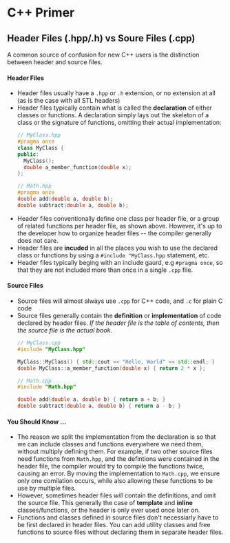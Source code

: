 # C++ Primer


## Header Files (.hpp/.h) vs Soure Files (.cpp)

A common source of confusion for new C++ users is the distinction between header and source files. 

#### Header Files

- Header files usually have a `.hpp` or `.h` extension, or no extension at all (as is the case with all STL headers)
- Header files typically contain what is called the **declaration** of either classes or functions. A declaration simply lays out the skeleton of a class or the signature of functions, omitting their actual implementation:
  ```cpp
  // MyClass.hpp
  #pragma once
  class MyClass {
  public:
    MyClass();
    double a_member_function(double x);
  };
  ```
  ```cpp
  // Math.hpp
  #pragma once
  double add(double a, double b);
  double subtract(double a, double b);
  ```
- Header files conventionally define one class per header file, or a group of related functions per header file, as shown above. However, it's up to the developer how to organize header files -- the compiler generally does not care.
- Header files are **incuded** in all the places you wish to use the declared class or functions by using a `#include "MyClass.hpp` statement, etc. 
- Header files typically beging with an include gaurd, e.g `#pragma once`, so that they are not included more than once in a single `.cpp` file.

#### Source Files

- Source files will almost always use `.cpp` for C++ code, and `.c` for plain C code
- Source files generally contain the **definition** or **implementation** of code declared by header files. *If the header file is the table of contents, then the source file is the actual book.*
  ```cpp
  // MyClass.cpp
  #include "MyClass.hpp"
  
  MyClass::MyClass() { std::cout << "Hello, World" << std::endl; }
  double MyClass::a_member_function(double x) { return 2 * x };
  ```
  ```cpp
  // Math.cpp
  #include "Math.hpp"
  
  double add(double a, double b) { return a + b; }
  double subtract(double a, double b} { return a - b; }
  ```

#### You Should Know ...
- The reason we split the implementation from the declaration is so that we can include classes and functions everywhere we need them, without multiply defining them. For example, if two other source files need functions from `Math.hpp`, and the defintions were contained in the header file, the compiler would try to compile the functions twice, causing an error. By moving the implementation to `Math.cpp`, we ensure only one comilation occurs, while also allowing these functions to be use by multiple files. 
- However, sometimes header files *will* contain the definitions, and omit the source file. This generally the case of **template** and **inline** classes/functions, or the header is only ever used once later on.
- Functions and classes defined in source files don't necessiarly have to be first declared in header files. You can add utility classes and free functions to source files without declaring them in separate header files.
 
 

